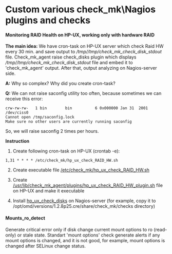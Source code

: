 # Custom various check_mk\Nagios plugins and checks

#### Monitoring RAID Health on HP-UX, working only with hardware RAID

**The main idea:**
We have cron-task on HP-UX server which check Raid HW every 30 min. and save output to */tmp//tmp/check_mk_check_disk_stdout* file.
Check_mk_agent raise check_disks plugin which displays */tmp//tmp/check_mk_check_disk_stdout* file and embed it to 'check_mk_agent' output.
After that, output analyzing on Nagios-server side.

**A:** Why so complex? Why did you create cron-task?

**Q:** We can not raise saconfig utility too often, because sometimes we can receive this error:
```Tue Oct  3 19:14:00 METDST 2017
crw-rw-rw-   1 bin        bin          6 0x000000 Jan 31  2001 /dev/ciss0
Cannot open /tmp/saconfig.lock
Make sure no other users are currently running saconfig
```

So, we will raise saconfig 2 times per hours.

**Instruction**
1) Create following cron-task on HP-UX (crontab -e):
```#raid monitoring
1,31 * * * * /etc/check_mk/hp_ux_check_RAID_HW.sh
```
2) Create executable file [/etc/check_mk/hp_ux_check_RAID_HW.sh](https://github.com/4815162342lost/check_mk_plugins_and_checks/blob/master/plugins/hp_ux_check_RAID_HW.sh)

3) Create [/usr/lib/check_mk_agent/plugins/hp_ux_check_RAID_HW_plugin.sh](https://github.com/4815162342lost/check_mk_plugins_and_checks/blob/master/plugins/hp_ux_check_RAID_HW_plugin.sh) file on HP-UX and make it executable

4) Install [hp_ux_check_disks](https://github.com/4815162342lost/check_mk_plugins_and_checks/blob/master/checks/hp_ux_check_disks) on Nagios-server (for example, copy it to /opt/omd/versions/1.2.8p25.cre/share/check_mk/checks directory)

#### Mounts_ro_detect
Generate critical error only if disk change current mount options to ro (read-only) or stale state. Standart 'mount options' check generate alerts if any mount options is changed, and it is not good, for example, mount options is changed after SELinux change status. 
